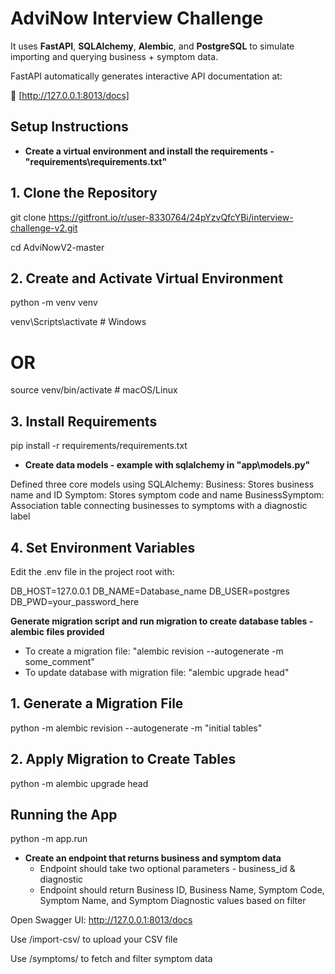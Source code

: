 # AdviNow Interview Challenge

It uses **FastAPI**, **SQLAlchemy**, **Alembic**, and **PostgreSQL** to simulate importing and querying business + symptom data.

FastAPI automatically generates interactive API documentation at: 

🔗 [http://127.0.0.1:8013/docs]

## Setup Instructions

- **Create a virtual environment and install the requirements - "requirements\requirements.txt"**

## 1. Clone the Repository

git clone https://gitfront.io/r/user-8330764/24pYzvQfcYBi/interview-challenge-v2.git

cd AdviNowV2-master

## 2. Create and Activate Virtual Environment

python -m venv venv

venv\Scripts\activate   # Windows
# OR
source venv/bin/activate  # macOS/Linux

## 3. Install Requirements

pip install -r requirements/requirements.txt


- **Create data models - example with sqlalchemy in "app\models.py"**

Defined three core models using SQLAlchemy:
Business: Stores business name and ID
Symptom: Stores symptom code and name
BusinessSymptom: Association table connecting businesses to symptoms with a diagnostic label

## 4. Set Environment Variables

Edit the .env file in the project root with:

DB_HOST=127.0.0.1
DB_NAME=Database_name
DB_USER=postgres
DB_PWD=your_password_here

**Generate migration script and run migration to create database tables - alembic files provided**
  - To create a migration file: "alembic revision --autogenerate -m some_comment"
  - To update database with migration file: "alembic upgrade head"

## 1. Generate a Migration File

python -m alembic revision --autogenerate -m "initial tables"

## 2. Apply Migration to Create Tables

python -m alembic upgrade head

## Running the App

python -m app.run

- **Create an endpoint that returns business and symptom data**
  - Endpoint should take two optional parameters - business_id & diagnostic
  - Endpoint should return Business ID, Business Name, Symptom Code, Symptom Name, and Symptom Diagnostic values based on filter

Open Swagger UI: http://127.0.0.1:8013/docs

Use /import-csv/ to upload your CSV file

Use /symptoms/ to fetch and filter symptom data

